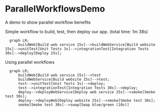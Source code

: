 # ParallelWorkflowsDemo
A demo to show parallel workflow benefits

Simple workflow to build, test, then deploy our app. (total time: 1m 38s)
```mermaid
  graph LR;
      buildWeb[Build web service 15s]-->buildWebService[Build website 15s]-->unitTest[Unit Tests 3s]-->integrationTest[Integration Tests 30s]-->deploy[Deploy 25s];
```

Using parallel workflows
```mermaid
  graph LR;
      buildWeb[Build web service 15s]-->test
      buildWebService[Build website 15s]-->test;
      test-->unitTest[Unit Tests 3s]-->deploy;
      test-->integrationTest[Integration Tests 30s]-->deploy;
      deploy-->deployWebService[Deploy web service 25s]-->smoke[Smoke test 30s];
      deploy-->deployWeb[Deploy website 25s]-->smoke[Smoke test 30s];
      smoke[Smoke test 30s]-->swap[Swap blue/green (10s)]
```